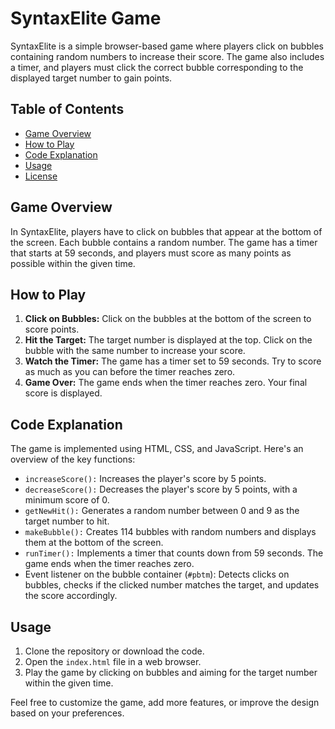 # SyntaxElite Game

SyntaxElite is a simple browser-based game where players click on bubbles containing random numbers to increase their score. The game also includes a timer, and players must click the correct bubble corresponding to the displayed target number to gain points.

## Table of Contents
- [Game Overview](#game-overview)
- [How to Play](#how-to-play)
- [Code Explanation](#code-explanation)
- [Usage](#usage)
- [License](#license)

## Game Overview

In SyntaxElite, players have to click on bubbles that appear at the bottom of the screen. Each bubble contains a random number. The game has a timer that starts at 59 seconds, and players must score as many points as possible within the given time.

## How to Play

1. **Click on Bubbles:** Click on the bubbles at the bottom of the screen to score points.
2. **Hit the Target:** The target number is displayed at the top. Click on the bubble with the same number to increase your score.
3. **Watch the Timer:** The game has a timer set to 59 seconds. Try to score as much as you can before the timer reaches zero.
4. **Game Over:** The game ends when the timer reaches zero. Your final score is displayed.

## Code Explanation

The game is implemented using HTML, CSS, and JavaScript. Here's an overview of the key functions:

- `increaseScore():` Increases the player's score by 5 points.
- `decreaseScore():` Decreases the player's score by 5 points, with a minimum score of 0.
- `getNewHit():` Generates a random number between 0 and 9 as the target number to hit.
- `makeBubble():` Creates 114 bubbles with random numbers and displays them at the bottom of the screen.
- `runTimer():` Implements a timer that counts down from 59 seconds. The game ends when the timer reaches zero.
- Event listener on the bubble container (`#pbtm`): Detects clicks on bubbles, checks if the clicked number matches the target, and updates the score accordingly.

## Usage

1. Clone the repository or download the code.
2. Open the `index.html` file in a web browser.
3. Play the game by clicking on bubbles and aiming for the target number within the given time.

Feel free to customize the game, add more features, or improve the design based on your preferences.
